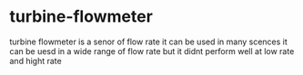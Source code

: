 # turbine-flowmeter
turbine flowmeter is a senor of flow rate
it can be used in many scences
it can be uesd in a wide range of flow rate
but it didnt perform well at low rate and hight rate 
